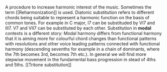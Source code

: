 A procedure to increase harmonic interest of the music.
Sometimes the term [[Reharmonization]] is used.
Diatonic substitution refers to different chords being suitable to represent a harmonic function on the basis of common tones.
For example in C major, I7 can be substituded by VI7 and III7.
V7 and VII7 can be substituted by each other.
Substitution in **modal** contexts is a different story:
Modal harmony differs from functional harmony that it is aiming more for colourful chord changes than functional patterns with resolutions and other voice leading patterns connected with functional harmony (descending sevenths for example in a chain of dominants, where the 7th becomes 3rd, becomes 7th etc.).
In general we will find more stepwise movement in the fundamental bass progression in  stead of 4ths and 5ths.
[[Tritone substitution]]